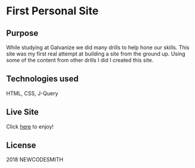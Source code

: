 # First Personal Site

## Purpose
While studying at Galvanize we did many drills to help hone our skills. This site was my first real attempt at building a site from the ground up. Using some of the content from other drills I did I created this site. 

## Technologies used
HTML, CSS, J-Query

## Live Site
Click [here](https://michael-smith-site.firebaseapp.com/) to enjoy!

## License
2018 NEWCODESMITH
